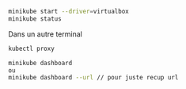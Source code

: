 
```bash
minikube start --driver=virtualbox
minikube status
```

Dans un autre terminal

```bash
kubectl proxy
```

```bash
minikube dashboard
ou
minikube dashboard --url // pour juste recup url
```
